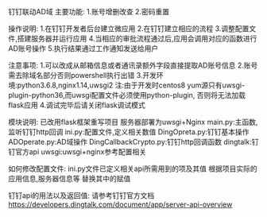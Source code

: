 钉钉联动AD域
主要功能:
1.账号增删改查
2.密码重置

操作说明:
1.在钉钉开发者后台建立微应用
2.在钉钉建立相应的流程
3.调整配置文件,搭建服务器并运行应用
4.当相应的审批流程通过后,应用会调用对应的函数进行AD账号操作
5.执行结果通过工作通知发送给用户

注意事项:
1.可以改成从邮箱信息或者通讯录额外字段直接提取AD账号信息
2.账号需去除域名部分否则powershell执行出错
3.开发环境:python3.6.8,nginx1.14,uwsgi2
注:由于开发时centos8 yum源只有uwsgi-plugin-python36,而uwsgi配置文件必须使用python-plugin,
否则将无法加载flask应用
4.调试完毕后请关闭flask调试模式

模块说明:
已改用flask框架重写项目
服务器部署为uwsgi+Nginx
main.py:主函数,监听钉钉http回调
ini.py:配置文件,定义相关数值
DingOpreta.py:钉钉基本操作
ADOperate.py:AD域操作
DingCallbackCrypto.py:钉钉http回调函数
dingtalk:钉钉官方api
uwsgi:uwsgi+nginx参考配置相关

如何修改配置文件:
ini.py文件已定义相关api所需用到的项及其值
根据项目实际的应用信息,服务器信息等
替换其中的赋值

钉钉api的用法以及返回值:
请参考钉钉官方文档
https://developers.dingtalk.com/document/app/server-api-overview
